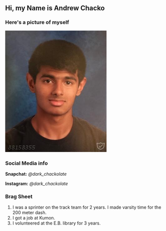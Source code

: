 ## Hi, my Name is **Andrew Chacko**

### Here's a picture of myself
<img src="MyPicture.JPG">

### Social Media info
**Snapchat:** *@dark_chackolate*

**Instagram:** *@dark_chackolate*

### Brag Sheet
1. I was a sprinter on the track team for 2 years. I made varsity time for the 200 meter dash.
2. I got a job at Kumon.
3. I volunteered at the E.B. library for 3 years.
